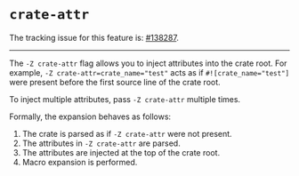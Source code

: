 # `crate-attr`

The tracking issue for this feature is: [#138287](https://github.com/rust-lang/rust/issues/138287).

------------------------

The `-Z crate-attr` flag allows you to inject attributes into the crate root.
For example, `-Z crate-attr=crate_name="test"` acts as if `#![crate_name="test"]` were present before the first source line of the crate root.

To inject multiple attributes, pass `-Z crate-attr` multiple times.

Formally, the expansion behaves as follows:
1. The crate is parsed as if `-Z crate-attr` were not present.
2. The attributes in `-Z crate-attr` are parsed.
3. The attributes are injected at the top of the crate root.
4. Macro expansion is performed.
